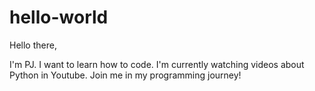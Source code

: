 # hello-world

Hello there,

I'm PJ. I want to learn how to code. I'm currently watching videos about Python in Youtube.
Join me in my programming journey!
